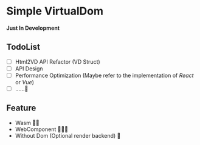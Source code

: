 # Simple VirtualDom

**Just In Development**

## TodoList
- [ ] Html2VD API Refactor (VD Struct)
- [ ]  API Design
- [ ] Performance Optimization (Maybe refer to the implementation of *React* or *Vue*)
- [ ]  ......

## Feature 
* Wasm 🌟🌟
* WebComponent 🌟🌟🌟
* Without Dom (Optional render backend) 🌟